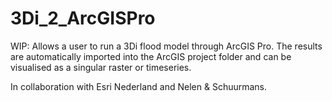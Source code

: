 # 3Di_2_ArcGISPro
WIP:
Allows a user to run a 3Di flood model through ArcGIS Pro. The results are automatically imported into the ArcGIS project folder and can be visualised as a singular raster or timeseries.

In collaboration with Esri Nederland and Nelen & Schuurmans.
